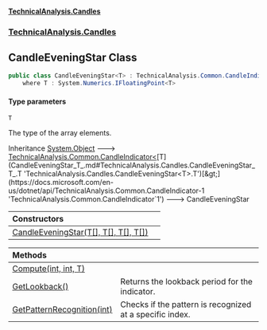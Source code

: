 #### [TechnicalAnalysis.Candles](TechnicalAnalysis.Candles.md 'TechnicalAnalysis.Candles')
### [TechnicalAnalysis.Candles](TechnicalAnalysis.Candles.md#TechnicalAnalysis.Candles 'TechnicalAnalysis.Candles')

## CandleEveningStar<T> Class

```csharp
public class CandleEveningStar<T> : TechnicalAnalysis.Common.CandleIndicator<T>
    where T : System.Numerics.IFloatingPoint<T>
```
#### Type parameters

<a name='TechnicalAnalysis.Candles.CandleEveningStar_T_.T'></a>

`T`

The type of the array elements.

Inheritance [System.Object](https://docs.microsoft.com/en-us/dotnet/api/System.Object 'System.Object') &#129106; [TechnicalAnalysis.Common.CandleIndicator&lt;](https://docs.microsoft.com/en-us/dotnet/api/TechnicalAnalysis.Common.CandleIndicator-1 'TechnicalAnalysis.Common.CandleIndicator`1')[T](CandleEveningStar_T_.md#TechnicalAnalysis.Candles.CandleEveningStar_T_.T 'TechnicalAnalysis.Candles.CandleEveningStar<T>.T')[&gt;](https://docs.microsoft.com/en-us/dotnet/api/TechnicalAnalysis.Common.CandleIndicator-1 'TechnicalAnalysis.Common.CandleIndicator`1') &#129106; CandleEveningStar<T>

| Constructors | |
| :--- | :--- |
| [CandleEveningStar(T[], T[], T[], T[])](CandleEveningStar_T_.CandleEveningStar(T[],T[],T[],T[]).md 'TechnicalAnalysis.Candles.CandleEveningStar<T>.CandleEveningStar(T[], T[], T[], T[])') | |

| Methods | |
| :--- | :--- |
| [Compute(int, int, T)](CandleEveningStar_T_.Compute(int,int,T).md 'TechnicalAnalysis.Candles.CandleEveningStar<T>.Compute(int, int, T)') | |
| [GetLookback()](CandleEveningStar_T_.GetLookback().md 'TechnicalAnalysis.Candles.CandleEveningStar<T>.GetLookback()') | Returns the lookback period for the indicator. |
| [GetPatternRecognition(int)](CandleEveningStar_T_.GetPatternRecognition(int).md 'TechnicalAnalysis.Candles.CandleEveningStar<T>.GetPatternRecognition(int)') | Checks if the pattern is recognized at a specific index. |
